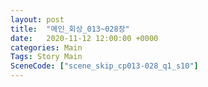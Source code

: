 ```yaml
---
layout: post
title:  "메인_회상_013~028장"
date:   2020-11-12 12:00:00 +0000
categories: Main
Tags: Story Main
SceneCode: ["scene_skip_cp013-028_q1_s10"]
---
```

